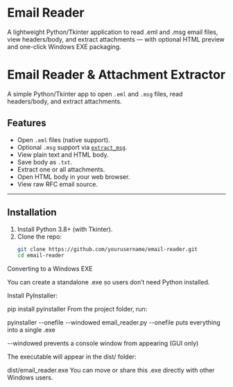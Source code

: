 # Email Reader
A lightweight Python/Tkinter application to read .eml and .msg email files, view headers/body, and extract attachments — with optional HTML preview and one-click Windows EXE packaging.

# Email Reader & Attachment Extractor

A simple Python/Tkinter app to open `.eml` and `.msg` files, read headers/body, and extract attachments.

## Features
- Open `.eml` files (native support).
- Optional `.msg` support via [`extract_msg`](https://pypi.org/project/extract-msg/).
- View plain text and HTML body.
- Save body as `.txt`.
- Extract one or all attachments.
- Open HTML body in your web browser.
- View raw RFC email source.

---

## Installation
1. Install Python 3.8+ (with Tkinter).
2. Clone the repo:
   ```bash
   git clone https://github.com/yourusername/email-reader.git
   cd email-reader


Converting to a Windows EXE
   
You can create a standalone .exe so users don’t need Python installed.

Install PyInstaller:

pip install pyinstaller
From the project folder, run:

pyinstaller --onefile --windowed email_reader.py
--onefile puts everything into a single .exe

--windowed prevents a console window from appearing (GUI only)

The executable will appear in the dist/ folder:

dist/email_reader.exe
You can move or share this .exe directly with other Windows users.

